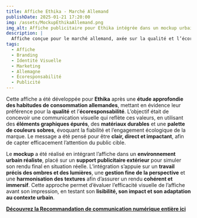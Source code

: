 ```yaml
---  
title: Affiche Ethika - Marché Allemand  
publishDate: 2025-01-21 17:20:00  
img: /assets/MockupEthikaAllemand.png  
img_alt: Affiche publicitaire pour Ethika intégrée dans un mockup urbain en Allemagne, mettant en avant qualité et écoresponsabilité.  
description: |
  Affiche conçue pour le marché allemand, axée sur la qualité et l’écoresponsabilité, intégrée dans un mockup en extérieur.  
tags:  
  - Affiche  
  - Branding  
  - Identité Visuelle  
  - Marketing  
  - Allemagne  
  - Écoresponsabilité  
  - Publicité  
---  
```



Cette affiche a été développée pour **Ethika** après une **étude approfondie des habitudes de consommation allemandes**, mettant en évidence leur préférence pour la **qualité** et l’**écoresponsabilité**. L’objectif était de concevoir une communication visuelle qui reflète ces valeurs, en utilisant des **éléments graphiques épurés**, des **matériaux durables** et une **palette de couleurs sobres**, évoquant la fiabilité et l’engagement écologique de la marque. Le message a été pensé pour être **clair, direct et impactant**, afin de capter efficacement l’attention du public cible.  

Le **mockup** a été réalisé en intégrant l’affiche dans un **environnement urbain réaliste**, placé sur un **support publicitaire extérieur** pour simuler son rendu final en situation réelle. L’intégration s’appuie sur un **travail précis des ombres et des lumières**, une **gestion fine de la perspective** et une **harmonisation des textures** afin d’assurer un rendu **cohérent et immersif**. Cette approche permet d’évaluer l’efficacité visuelle de l’affiche avant son impression, en testant son **lisibilité, son impact et son adaptation au contexte urbain**.  

**[Découvrez la Recommandation de communication numérique entière ici](/src/content/work/RecommandationStrategieNumerique.pdf)**
